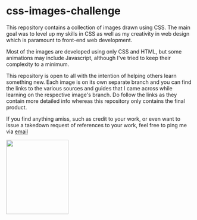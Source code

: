 # css-images-challenge
This repository contains a collection of images drawn using CSS. The main goal was to level up my skills in CSS as well as my creativity in web design which is paramount to front-end web development.

Most of the images are developed using only CSS and HTML, but some animations may include Javascript, although I've tried to keep their complexity to a minimum. 

This repository is open to all with the intention of helping others learn something new. Each image is on its own separate branch and you can find the links to the various sources and guides that I came across while learning on the respective image's branch. Do follow the links as they contain more detailed info whereas this repository only contains the final product. 

If you find anything amiss, such as credit to your work, or even want to issue a takedown request of references to your work, feel free to ping me via [email](mailto:bmuthoga@gmail.com)

<img src="https://media.giphy.com/media/xUPGcyuPRNjODvvOFO/giphy.gif" width="167" height="200" />
